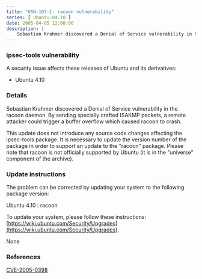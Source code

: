 ```yaml
---
title: "USN-107-1: racoon vulnerability"
series: [ ubuntu-04.10 ]
date: 2005-04-05 12:00:00
description: |
    Sebastian Krahmer discovered a Denial of Service vulnerability in the racoon daemon. By sending specially crafted ISAKMP packets, a remote attacker could trigger a buffer overflow which caused racoon to crash.
--- 
```

 
### ipsec-tools vulnerability

A security issue affects these releases of Ubuntu and its derivatives:

* Ubuntu 4.10

### Details

Sebastian Krahmer discovered a Denial of Service vulnerability in the racoon daemon. By sending specially crafted ISAKMP packets, a remote attacker could trigger a buffer overflow which caused racoon to crash.

This update does not introduce any source code changes affecting the ipsec-tools package. It is necessary to update the version number of the package in order to support an update to the &quot;racoon&quot; package. Please note that racoon is not officially supported by Ubuntu (it is in the &quot;universe&quot; component of the archive).

### Update instructions

The problem can be corrected by updating your system to the following package version:

Ubuntu 4.10
 : racoon 

To update your system, please follow these instructions: [https://wiki.ubuntu.com/Security/Upgrades](https://wiki.ubuntu.com/Security/Upgrades).

None

### References

 [CVE-2005-0398](http://people.ubuntu.com/~ubuntu-security/cve/CVE-2005-0398)
 
